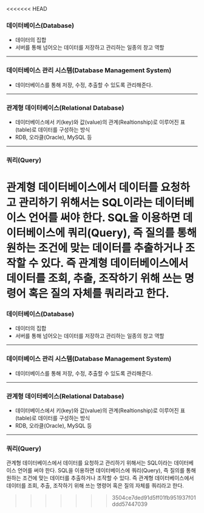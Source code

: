 <<<<<<< HEAD
### 데이터베이스(Database)
- 데이터의 집합
- 서버를 통해 넘어오는 데이터를 저장하고 관리하는 일종의 창고 역할
  
------------------------------------------------
### 데이터베이스 관리 시스템(Database Management System)
- 데이터베이스를 통해 저장, 수정, 추출할 수 있도록 관리해준다.

---
### 관계형 데이터베이스(Relational Database)
- 데이터베이스에서 키(key)와 값(value)의 관계(Realtionship)로 이루어진 표(table)로 데이터를 구성하는 방식
- RDB, 오라클(Oracle), MySQL 등
---
### 쿼리(Query)
관계형 데이터베이스에서 데이터를 요청하고 관리하기 위해서는 SQL이라는 데이터베이스 언어를 써야 한다. SQL을 이용하면 데이터베이스에 쿼리(Query), 즉 질의를 통해 원하는 조건에 맞는 데이터를 추출하거나 조작할 수 있다. 즉 관계형 데이터베이스에서 데이터를 조회, 추출, 조작하기 위해 쓰는 명령어 혹은 질의 자체를 쿼리라고 한다.
=======
### 데이터베이스(Database)
- 데이터의 집합
- 서버를 통해 넘어오는 데이터를 저장하고 관리하는 일종의 창고 역할
  
------------------------------------------------
### 데이터베이스 관리 시스템(Database Management System)
- 데이터베이스를 통해 저장, 수정, 추출할 수 있도록 관리해준다.

---
### 관계형 데이터베이스(Relational Database)
- 데이터베이스에서 키(key)와 값(value)의 관계(Realtionship)로 이루어진 표(table)로 데이터를 구성하는 방식
- RDB, 오라클(Oracle), MySQL 등
---
### 쿼리(Query)
관계형 데이터베이스에서 데이터를 요청하고 관리하기 위해서는 SQL이라는 데이터베이스 언어를 써야 한다. SQL을 이용하면 데이터베이스에 쿼리(Query), 즉 질의를 통해 원하는 조건에 맞는 데이터를 추출하거나 조작할 수 있다. 즉 관계형 데이터베이스에서 데이터를 조회, 추출, 조작하기 위해 쓰는 명령어 혹은 질의 자체를 쿼리라고 한다.
>>>>>>> 3504ce7ded91d5ff01fb951937f01ddd57447039
